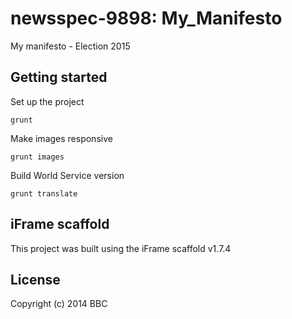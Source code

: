 # newsspec-9898: My_Manifesto

My manifesto - Election 2015

## Getting started

Set up the project

```
grunt
```

Make images responsive

```
grunt images
```

Build World Service version

```
grunt translate
```

## iFrame scaffold

This project was built using the iFrame scaffold v1.7.4

## License
Copyright (c) 2014 BBC
